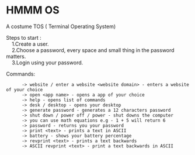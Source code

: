 # HMMM OS

A costume TOS ( Terminal Operating System)

Steps to start :<br/>
    &nbsp;&nbsp;&nbsp;&nbsp;1.Create a user.<br/>
    &nbsp;&nbsp;&nbsp;&nbsp;2.Choose a password, every space and small thing in the password matters.<br/>
    &nbsp;&nbsp;&nbsp;&nbsp;3.Login using your password.
  
  
Commands:
  
          -> website / enter a website <website domain> - enters a website of your choice
          -> open <app name> - opens a app of your choice
          -> help - opens list of commands
          -> desk / desktop - opens your desktop
          -> generate password - generates a 12 characters password
          -> shut down / power off / power - shut downs the computer
          -> you can use math equations e.g - 1 + 5 will return 6
          -> password - returns you your password
          -> print <text> - prints a text in ASCII
          -> battery - shows your battery percentage
          -> revprint <text> - prints a text backwards
          -> ASCII revprint <text> - print a text backwards in ASCII
